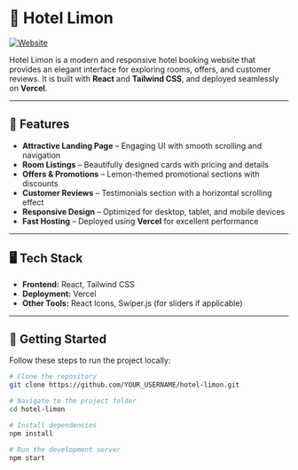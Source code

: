 # 🏨 Hotel Limon

[![Website](https://img.shields.io/badge/Visit-Live%20Website-blue)](https://hotel-limon.vercel.app)

Hotel Limon is a modern and responsive hotel booking website that provides an elegant interface for exploring rooms, offers, and customer reviews. It is built with **React** and **Tailwind CSS**, and deployed seamlessly on **Vercel**.

---

## 🌟 Features

- **Attractive Landing Page** – Engaging UI with smooth scrolling and navigation  
- **Room Listings** – Beautifully designed cards with pricing and details  
- **Offers & Promotions** – Lemon-themed promotional sections with discounts  
- **Customer Reviews** – Testimonials section with a horizontal scrolling effect  
- **Responsive Design** – Optimized for desktop, tablet, and mobile devices  
- **Fast Hosting** – Deployed using **Vercel** for excellent performance  

---

## 🖥️ Tech Stack

- **Frontend:** React, Tailwind CSS  
- **Deployment:** Vercel  
- **Other Tools:** React Icons, Swiper.js (for sliders if applicable)  

---

## 🚀 Getting Started

Follow these steps to run the project locally:

```bash
# Clone the repository
git clone https://github.com/YOUR_USERNAME/hotel-limon.git

# Navigate to the project folder
cd hotel-limon

# Install dependencies
npm install

# Run the development server
npm start
